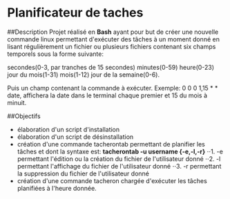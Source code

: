 # Planificateur de taches

##Description
Projet réalisé en **Bash** ayant pour but de créer une nouvelle commande linux permettant d'exécuter des tâches à un moment donné en lisant régulièrement un fichier ou plusieurs fichiers contenant six champs temporels sous la forme suivante:

secondes(0-3, par tranches de 15 secondes) minutes(0-59) heure(0-23) jour du mois(1-31) mois(1-12) jour de la semaine(0-6).

Puis un champ contenant la commande à exécuter.
Exemple: 0 0 0 1,15 * * date, affichera la date dans le terminal chaque premier et 15 du mois à minuit.

##Objectifs
- élaboration d'un script d'installation
- élaboration d'un script de désinstallation
- création d'une commande tacherontab permettant de planifier les tâches et dont la syntaxe est: **tacherontab -u username {-e,-l,-r}** 
⋅⋅1. -e permettant l'édition ou la création du fichier de l'utilisateur donné
⋅⋅2. -l permettant l'affichage du fichier de l'utilisateur donné
⋅⋅3. -r permettant la suppression du fichier de l'utilisateur donné
- création d'une commande tacheron chargée d'exécuter les tâches planifiées à l'heure donnée.
